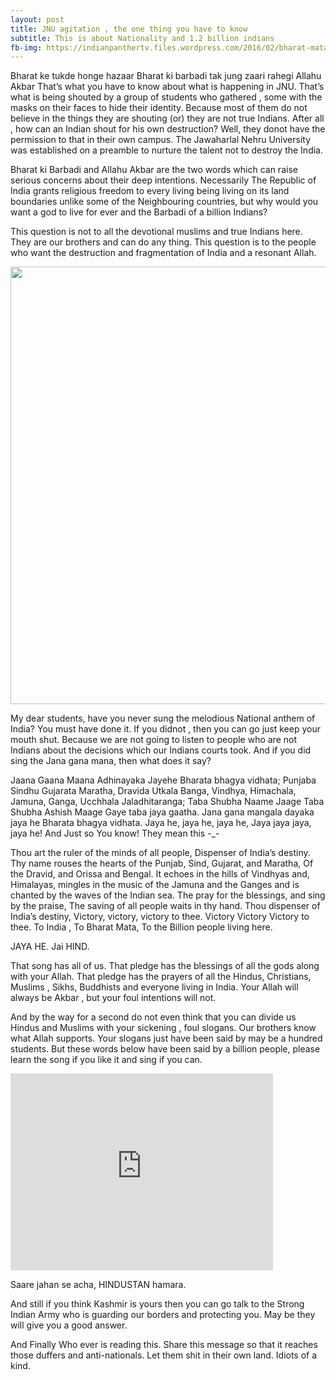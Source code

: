 ```yaml
---
layout: post
title: JNU agitation , the one thing you have to know
subtitle: This is about Nationality and 1.2 billion indians
fb-img: https://indianpanthertv.files.wordpress.com/2016/02/bharat-mata-small.png
---
```


Bharat ke tukde honge hazaar
Bharat ki barbadi tak jung zaari rahegi
Allahu Akbar
That’s what you have to know about what is happening in JNU. That’s what is being shouted by a group of students who gathered , some with the masks on their faces to hide their identity. Because most of them do not believe in the things they are shouting (or) they are not true Indians. After all , how can an Indian shout for his own destruction? Well, they donot have the permission to that in their own campus. The Jawaharlal Nehru University was established on a preamble to nurture the talent not to destroy the India.

Bharat ki Barbadi and Allahu Akbar are the two words which can raise serious concerns about their deep intentions. Necessarily The Republic of India grants religious freedom to every living being living on its land boundaries unlike some of the Neighbouring countries, but why would you want a god to live for ever and the Barbadi of a billion Indians?

This question is not to all the devotional muslims and true Indians here. They are our brothers and can do any thing. This question is to the people who want the destruction and fragmentation of India and a resonant Allah.

<img src="http://i.dailymail.co.uk/i/pix/2016/02/09/22/3108BF4400000578-0-image-a-4_1455057525344.jpg" width="700" class="img img-responsive" />

My dear students, have you never sung the melodious National anthem of India?
You must have done it. If you didnot , then you can go just keep your mouth shut. Because we are not going to listen to people who are not Indians about the decisions which our Indians courts took. And if you did sing the Jana gana mana, then what does it say?

Jaana Gaana Maana Adhinayaka Jayehe
Bharata bhagya vidhata;
Punjaba Sindhu Gujarata Maratha,
Dravida Utkala Banga,
Vindhya, Himachala, Jamuna, Ganga,
Ucchhala Jaladhitaranga;
Taba Shubha Naame Jaage
Taba Shubha Ashish Maage
Gaye taba jaya gaatha.
Jana gana mangala dayaka jaya he
Bharata bhagya vidhata.
Jaya he, jaya he, jaya he,
Jaya jaya jaya, jaya he!
And Just so You know! They mean this -_-

Thou art the ruler of the minds of all people,
Dispenser of India’s destiny.
Thy name rouses the hearts of the Punjab,
Sind, Gujarat, and Maratha,
Of the Dravid, and Orissa and Bengal.
It echoes in the hills of Vindhyas and,
Himalayas, mingles in the music of the
Jamuna and the Ganges and is chanted by
the waves of the Indian sea.
The pray for the blessings,
and sing by the praise,
The saving of all people
waits in thy hand.
Thou dispenser of India’s destiny,
Victory, victory, victory to thee.
Victory Victory Victory to thee. To India , To Bharat Mata, To the Billion people living here.

JAYA HE. Jai HIND.

That song has all of us. That pledge has the blessings of all the gods along with your Allah. That pledge has the prayers of all the Hindus, Christians, Muslims , Sikhs, Buddhists and everyone living in India. Your Allah will always be Akbar , but your foul intentions will not.

And by the way for a second do not even think that you can divide us Hindus and Muslims with your sickening , foul slogans. Our brothers know what Allah supports. Your slogans just have been said by may be a hundred students. But these words below have been said by a billion people, please learn the song if you like it and sing if you can.

 <iframe width="420" height="315" src="https://www.youtube.com/embed/k4ODTGGSQlQ" frameborder="0" allowfullscreen></iframe>
 

Saare jahan se acha, HINDUSTAN hamara.

And still if you think Kashmir is yours then you can go talk to the Strong Indian Army who is guarding our borders and protecting you. May be they will give you a good answer.

And Finally  Who ever is reading this. Share this message so that it reaches those duffers and anti-nationals. Let them shit in their own land. Idiots of a kind.